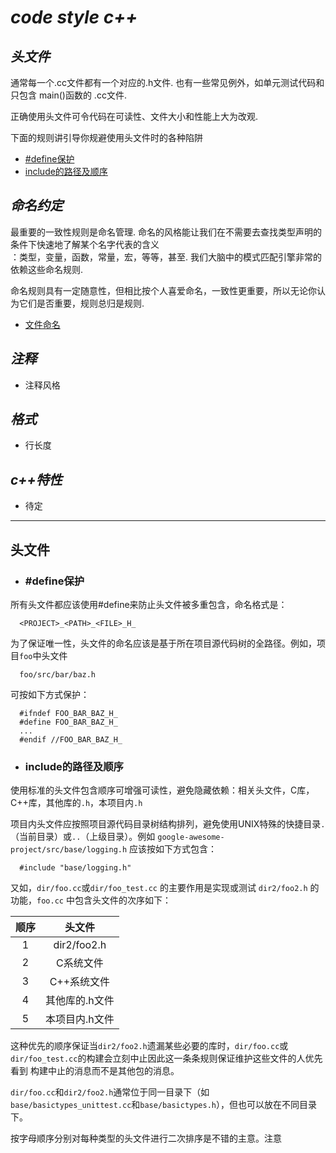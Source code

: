 # **_code style c++_**

## **_头文件_**

通常每一个.cc文件都有一个对应的.h文件. 也有一些常见例外，如单元测试代码和只包含 main()函数的 .cc文件.  

正确使用头文件可令代码在可读性、文件大小和性能上大为改观.  

下面的规则讲引导你规避使用头文件时的各种陷阱  

- [#define保护](#define保护)
- [include的路径及顺序](#include的路径及顺序)

## **_命名约定_**

最重要的一致性规则是命名管理. 命名的风格能让我们在不需要去查找类型声明的条件下快速地了解某个名字代表的含义  
：类型，变量，函数，常量，宏，等等，甚至. 我们大脑中的模式匹配引擎非常的依赖这些命名规则.  

命名规则具有一定随意性，但相比按个人喜爱命名，一致性更重要，所以无论你认为它们是否重要，规则总归是规则.

- [文件命名](#文件命名)

## **_注释_**

- 注释风格

## **_格式_**

- 行长度

## **_c++特性_**

- 待定

***

## **头文件**

- ### #define保护

所有头文件都应该使用#define来防止头文件被多重包含，命名格式是：
```
  <PROJECT>_<PATH>_<FILE>_H_
```
为了保证唯一性，头文件的命名应该是基于所在项目源代码树的全路径。例如，项目`foo`中头文件
```
  foo/src/bar/baz.h
```
可按如下方式保护：
```
  #ifndef FOO_BAR_BAZ_H_
  #define FOO_BAR_BAZ_H_
  ...
  #endif //FOO_BAR_BAZ_H_
```
- ### include的路径及顺序

使用标准的头文件包含顺序可增强可读性，避免隐藏依赖：相关头文件，C库，C++库，其他库的`.h`，本项目内`.h`

项目内头文件应按照项目源代码目录树结构排列，避免使用UNIX特殊的快捷目录`.`（当前目录）或`..`（上级目录）。例如
`google-awesome-project/src/base/logging.h` 应该按如下方式包含：
```
  #include "base/logging.h"
```
又如，`dir/foo.cc`或`dir/foo_test.cc` 的主要作用是实现或测试 `dir2/foo2.h` 的功能，`foo.cc` 中包含头文件的次序如下：

|顺序|头文件|
|:----:|:-----:|
|1|dir2/foo2.h|
|2|C系统文件|
|3|C++系统文件|
|4|其他库的.h文件|
|5|本项目内.h文件|

这种优先的顺序保证当`dir2/foo2.h`遗漏某些必要的库时，`dir/foo.cc`或`dir/foo_test.cc`的构建会立刻中止因此这一条条规则保证维护这些文件的人优先看到
构建中止的消息而不是其他包的消息。

`dir/foo.cc`和`dir2/foo2.h`通常位于同一目录下（如`base/basictypes_unittest.cc`和`base/basictypes.h`），但也可以放在不同目录下。

按字母顺序分别对每种类型的头文件进行二次排序是不错的主意。注意
